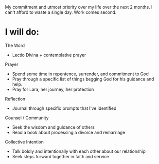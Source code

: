 My commitment and utmost priority over my life over the next 2 months. I can't afford to waste a single day. Work comes second.

# I will do:

The Word
- Lectio Divina + contemplative prayer

Prayer
- Spend some time in repentence, surrender, and commitment to God
- Pray through a specific list of things begging God for his guidance and help. 
- Pray for Lara, her journey, her protection

Reflection
- Journal through specific prompts that I've identified

Counsel / Community
- Seek the wisdom and guidance of others
- Read a book about processing a divorce and remarriage

Collective Intention
- Talk boldly and intentionally with each other about our relationship
- Seek steps forward together in faith and service



